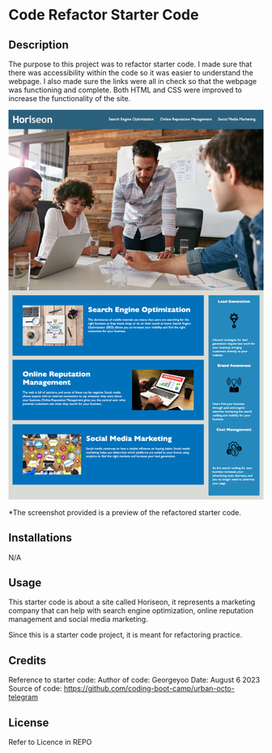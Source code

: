 # Code Refactor Starter Code

## Description

The purpose to this project was to refactor starter code. I made sure that there was accessibility within the code so it was easier to understand the webpage. I also made sure the links were all in check so that the webpage was functioning and complete. Both HTML and CSS were improved to increase the functionality of the site.

![Horiseon refactored starter code webpage screenshot](./Develop/assets/images/screenshot%20Horiseon%20webpage.png)

*The screenshot provided is a preview of the refactored starter code. 

## Installations
N/A

## Usage

This starter code is about a site called Horiseon, it represents a marketing company that can help with search engine optimization, online reputation management and social media marketing.

Since this is a starter code project, it is meant for refactoring practice. 

## Credits

Reference to starter code:
Author of code: Georgeyoo
Date: August 6 2023
Source of code: https://github.com/coding-boot-camp/urban-octo-telegram

## License

Refer to Licence in REPO